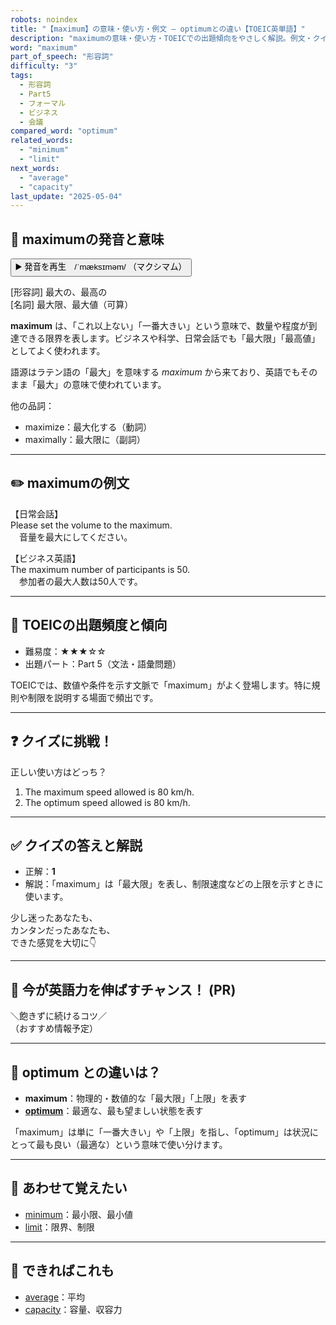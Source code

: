 ```yaml
---
robots: noindex
title: "【maximum】の意味・使い方・例文 ― optimumとの違い【TOEIC英単語】"
description: "maximumの意味・使い方・TOEICでの出題傾向をやさしく解説。例文・クイズ付きでoptimumとの違いもわかりやすく学べます。"
word: "maximum"
part_of_speech: "形容詞"
difficulty: "3"
tags:
  - 形容詞
  - Part5
  - フォーマル
  - ビジネス
  - 会議
compared_word: "optimum"
related_words:
  - "minimum"
  - "limit"
next_words:
  - "average"
  - "capacity"
last_update: "2025-05-04"
---
```


## 🔰 maximumの発音と意味

<button class="play-audio" onclick="playTTS('maximum')">
  <span class="play-audio-main">
    ▶️ 発音を再生　/ˈmæksɪməm/
  </span>
  <span class="play-audio-sub">
    （マクシマム）
  </span>
</button>

[形容詞] 最大の、最高の  
[名詞] 最大限、最大値（可算）

**maximum** は、「これ以上ない」「一番大きい」という意味で、数量や程度が到達できる限界を表します。ビジネスや科学、日常会話でも「最大限」「最高値」としてよく使われます。

語源はラテン語の「最大」を意味する *maximum* から来ており、英語でもそのまま「最大」の意味で使われています。

他の品詞：  
- maximize：最大化する（動詞）
- maximally：最大限に（副詞）

---

## ✏️ maximumの例文

【日常会話】  
Please set the volume to the maximum.  
　音量を最大にしてください。

【ビジネス英語】  
The maximum number of participants is 50.  
　参加者の最大人数は50人です。

---

## 🎯 TOEICの出題頻度と傾向

- 難易度：★★★☆☆
- 出題パート：Part 5（文法・語彙問題）

TOEICでは、数値や条件を示す文脈で「maximum」がよく登場します。特に規則や制限を説明する場面で頻出です。

---

## ❓ クイズに挑戦！

正しい使い方はどっち？

1. The maximum speed allowed is 80 km/h.  
2. The optimum speed allowed is 80 km/h.

---

## ✅ クイズの答えと解説

- 正解：**1**
- 解説：「maximum」は「最大限」を表し、制限速度などの上限を示すときに使います。

少し迷ったあなたも、  
カンタンだったあなたも、  
できた感覚を大切に👇️

---

## 🚀 今が英語力を伸ばすチャンス！ (PR)

<div class="info-center">
＼飽きずに続けるコツ／<br>  
（おすすめ情報予定）
</div>

---

## 🤔  optimum との違いは？

- **maximum**：物理的・数値的な「最大限」「上限」を表す
- **[optimum](/optimum)**：最適な、最も望ましい状態を表す

「maximum」は単に「一番大きい」や「上限」を指し、「optimum」は状況にとって最も良い（最適な）という意味で使い分けます。

---

## 🧩 あわせて覚えたい

- [minimum](/minimum)：最小限、最小値
- [limit](/limit)：限界、制限

---

## 📖 できればこれも

- [average](/average)：平均
- [capacity](/capacity)：容量、収容力

<!-- cvid: aid13_bid27 -->
